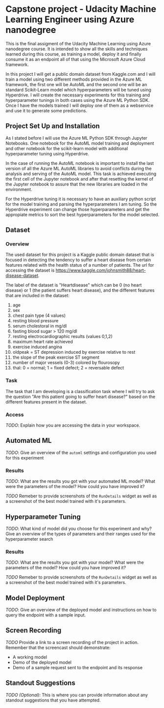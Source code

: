 # Capstone project - Udacity Machine Learning Engineer using Azure nanodegree

This is the final assigment of the Udacity Machine Learning using Azure nanodegree course. It is intended to show all the skills and techniques learned during this course, as training a model, deploy it and finally consume it as an endpoint all of that using the Microsoft Azure Cloud framework.

In this project I will get a public domain dataset from Kaggle.com and I will train a model using two different methods provided in the Azure ML framework, the first one will be AutoML and the second one will be an standard Scikit-Learn model which hyperparameters will be tuned using Hyperdrive. I will create the necessary experiments for this training and hyperparameter tunings in both cases using the Azure ML Python SDK. Once I have the models trained I will deploy one of them as a webservice and use it to generate some predictions.

## Project Set Up and Installation

As I stated before I will use the Azure ML Python SDK through Jupyter Notebooks. One notebook for the AutoML model training and deployment and other notebook for the scikit-learn model with additional hyperparameter tuning using Hyperdrive.

In the case of running the AutoML notebook is important to install the last version of all the Azure ML AutoML libraries to avoid conflicts during the analysis and serving of the AutoML model. This task is achieved executing the first cell of the Jupyter notebook and after that resetting the kernel of the Jupyter notebook to assure that the new libraries are loaded in the environment.

For the Hyperdrive tuning it is necessary to have an auxiliary python script for the model training and parsing the hyperparameters I am tuning. So the Hyperdrive experiment can change those hyperparameters and get the appropiate metrics to sort the best hyperparameters for the model selected.

## Dataset

### Overview

The used dataset for this project is a Kaggle public domain dataset that is focused in detecting the tendency to suffer a heart disease from certain features related with the health status of a number of patients. The url for accessing the dataset is https://www.kaggle.com/johnsmith88/heart-disease-dataset.

The label of the dataset is "Heartdisease" which can be 0 (no heart disease) or 1 (the patient suffers heart disease), and the different features that are included in the dataset:

1. age
2. sex
3. chest pain type (4 values)
4. resting blood pressure
5. serum cholestoral in mg/dl
6. fasting blood sugar > 120 mg/dl
7. resting electrocardiographic results (values 0,1,2)
8. maximum heart rate achieved
9. exercise induced angina
10. oldpeak = ST depression induced by exercise relative to rest
11. the slope of the peak exercise ST segment
12. number of major vessels (0-3) colored by flourosopy
13. thal: 0 = normal; 1 = fixed defect; 2 = reversable defect

### Task

The task that I am developing is a classification task where I will try to ask the question "Are this patient going to suffer heart disease?" based on the different features present in the dataset.

### Access
*TODO*: Explain how you are accessing the data in your workspace.

## Automated ML
*TODO*: Give an overview of the `automl` settings and configuration you used for this experiment

### Results
*TODO*: What are the results you got with your automated ML model? What were the parameters of the model? How could you have improved it?

*TODO* Remeber to provide screenshots of the `RunDetails` widget as well as a screenshot of the best model trained with it's parameters.

## Hyperparameter Tuning
*TODO*: What kind of model did you choose for this experiment and why? Give an overview of the types of parameters and their ranges used for the hyperparameter search


### Results
*TODO*: What are the results you got with your model? What were the parameters of the model? How could you have improved it?

*TODO* Remeber to provide screenshots of the `RunDetails` widget as well as a screenshot of the best model trained with it's parameters.

## Model Deployment
*TODO*: Give an overview of the deployed model and instructions on how to query the endpoint with a sample input.

## Screen Recording
*TODO* Provide a link to a screen recording of the project in action. Remember that the screencast should demonstrate:
- A working model
- Demo of the deployed  model
- Demo of a sample request sent to the endpoint and its response

## Standout Suggestions
*TODO (Optional):* This is where you can provide information about any standout suggestions that you have attempted.
